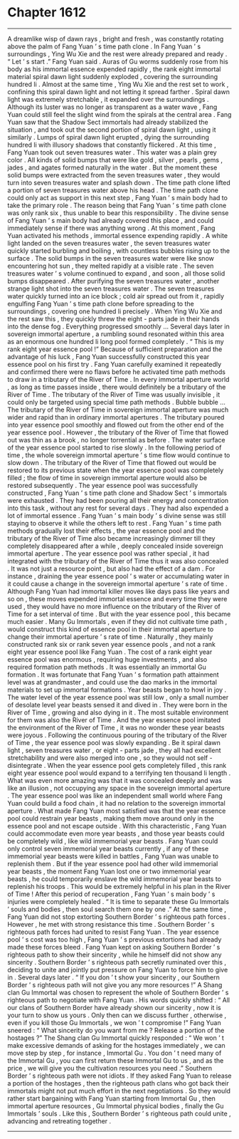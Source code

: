 
# Chapter 1612


---

A dreamlike wisp of dawn rays , bright and fresh , was constantly rotating above the palm of Fang Yuan ’ s time path clone .
In Fang Yuan ’ s surroundings , Ying Wu Xie and the rest were already prepared and ready .
“ Let ’ s start .” Fang Yuan said . Auras of Gu worms suddenly rose from his body as his immortal essence expended rapidly , the rank eight immortal material spiral dawn light suddenly exploded , covering the surrounding hundred li .
Almost at the same time , Ying Wu Xie and the rest set to work , confining this spiral dawn light and not letting it spread farther .
Spiral dawn light was extremely stretchable , it expanded over the surroundings . Although its luster was no longer as transparent as a water wave , Fang Yuan could still feel the slight wind from the spirals at the central area .
Fang Yuan saw that the Shadow Sect immortals had already stabilized the situation , and took out the second portion of spiral dawn light , using it similarly .
Lumps of spiral dawn light erupted , dying the surrounding hundred li with illusory shadows that constantly flickered .
At this time , Fang Yuan took out seven treasures water .
This water was a plain grey color . All kinds of solid bumps that were like gold , silver , pearls , gems , jades , and agates formed naturally in the water . But the moment these solid bumps were extracted from the seven treasures water , they would turn into seven treasures water and splash down .
The time path clone lifted a portion of seven treasures water above his head .
The time path clone could only act as support in this next step , Fang Yuan ’ s main body had to take the primary role . The reason being that Fang Yuan ’ s time path clone was only rank six , thus unable to bear this responsibility .
The divine sense of Fang Yuan ’ s main body had already covered this place , and could immediately sense if there was anything wrong .
At this moment , Fang Yuan activated his methods , immortal essence expending rapidly .
A white light landed on the seven treasures water , the seven treasures water quickly started burbling and boiling , with countless bubbles rising up to the surface .
The solid bumps in the seven treasures water were like snow encountering hot sun , they melted rapidly at a visible rate .
The seven treasures water ’ s volume continued to expand , and soon , all those solid bumps disappeared .
After purifying the seven treasures water , another strange light shot into the seven treasures water .
The seven treasures water quickly turned into an ice block ; cold air spread out from it , rapidly engulfing Fang Yuan ’ s time path clone before spreading to the surroundings , covering one hundred li precisely .
When Ying Wu Xie and the rest saw this , they quickly threw the eight - parts jade in their hands into the dense fog .
Everything progressed smoothly …
Several days later in sovereign immortal aperture , a rumbling sound resonated within this area as an enormous one hundred li long pool formed completely .
“ This is my rank eight year essence pool !”
Because of sufficient preparation and the advantage of his luck , Fang Yuan successfully constructed this year essence pool on his first try .
Fang Yuan carefully examined it repeatedly and confirmed there were no flaws before he activated time path methods to draw in a tributary of the River of Time .
In every immortal aperture world , as long as time passes inside , there would definitely be a tributary of the River of Time .
The tributary of the River of Time was usually invisible , it could only be targeted using special time path methods .
Bubble bubble …
The tributary of the River of Time in sovereign immortal aperture was much wider and rapid than in ordinary immortal apertures .
The tributary poured into year essence pool smoothly and flowed out from the other end of the year essence pool .
However , the tributary of the River of Time that flowed out was thin as a brook , no longer torrential as before .
The water surface of the year essence pool started to rise slowly .
In the following period of time , the whole sovereign immortal aperture ’ s time flow would continue to slow down . The tributary of the River of Time that flowed out would be restored to its previous state when the year essence pool was completely filled ; the flow of time in sovereign immortal aperture would also be restored subsequently .
The year essence pool was successfully constructed , Fang Yuan ’ s time path clone and Shadow Sect ’ s immortals were exhausted . They had been pouring all their energy and concentration into this task , without any rest for several days . They had also expended a lot of immortal essence .
Fang Yuan ’ s main body ’ s divine sense was still staying to observe it while the others left to rest .
Fang Yuan ’ s time path methods gradually lost their effects , the year essence pool and the tributary of the River of Time also became increasingly dimmer till they completely disappeared after a while , deeply concealed inside sovereign immortal aperture .
The year essence pool was rather special , it had integrated with the tributary of the River of Time thus it was also concealed .
It was not just a resource point , but also had the effect of a dam .
For instance , draining the year essence pool ’ s water or accumulating water in it could cause a change in the sovereign immortal aperture ’ s rate of time .
Although Fang Yuan had immortal killer moves like days pass like years and so on , these moves expended immortal essence and every time they were used , they would have no more influence on the tributary of the River of Time for a set interval of time .
But with the year essence pool , this became much easier .
Many Gu Immortals , even if they did not cultivate time path , would construct this kind of essence pool in their immortal aperture to change their immortal aperture ’ s rate of time .
Naturally , they mainly constructed rank six or rank seven year essence pools , and not a rank eight year essence pool like Fang Yuan .
The cost of a rank eight year essence pool was enormous , requiring huge investments , and also required formation path methods .
It was essentially an immortal Gu formation .
It was fortunate that Fang Yuan ’ s formation path attainment level was at grandmaster , and could use the dao marks in the immortal materials to set up immortal formations .
Year beasts began to howl in joy .
The water level of the year essence pool was still low , only a small number of desolate level year beasts sensed it and dived in .
They were born in the River of Time , growing and also dying in it . The most suitable environment for them was also the River of Time . And the year essence pool imitated the environment of the River of Time , it was no wonder these year beasts were joyous .
Following the continuous pouring of the tributary of the River of Time , the year essence pool was slowly expanding .
Be it spiral dawn light , seven treasures water , or eight - parts jade , they all had excellent stretchability and were also merged into one , so they would not self - disintegrate .
When the year essence pool gets completely filled , this rank eight year essence pool would expand to a terrifying ten thousand li length .
What was even more amazing was that it was concealed deeply and was like an illusion , not occupying any space in the sovereign immortal aperture .
The year essence pool was like an independent small world where Fang Yuan could build a food chain , it had no relation to the sovereign immortal aperture .
What made Fang Yuan most satisfied was that the year essence pool could restrain year beasts , making them move around only in the essence pool and not escape outside .
With this characteristic , Fang Yuan could accommodate even more year beasts , and those year beasts could be completely wild , like wild immemorial year beasts .
Fang Yuan could only control seven immemorial year beasts currently , if any of these immemorial year beasts were killed in battles , Fang Yuan was unable to replenish them .
But if the year essence pool had other wild immemorial year beasts , the moment Fang Yuan lost one or two immemorial year beasts , he could temporarily enslave the wild immemorial year beasts to replenish his troops .
This would be extremely helpful in his plan in the River of Time !
After this period of recuperation , Fang Yuan ’ s main body ’ s injuries were completely healed .
“ It is time to separate these Gu Immortals ’ souls and bodies , then soul search them one by one .”
At the same time , Fang Yuan did not stop extorting Southern Border ’ s righteous path forces .
However , he met with strong resistance this time .
Southern Border ’ s righteous path forces had united to resist Fang Yuan .
The year essence pool ’ s cost was too high , Fang Yuan ’ s previous extortions had already made these forces bleed . Fang Yuan kept on asking Southern Border ’ s righteous path to show their sincerity , while he himself did not show any sincerity . Southern Border ’ s righteous path secretly ruminated over this , deciding to unite and jointly put pressure on Fang Yuan to force him to give in .
Several days later .
“ If you don ’ t show your sincerity , our Southern Border ’ s righteous path will not give you any more resources !” A Shang clan Gu Immortal was chosen to represent the whole of Southern Border ’ s righteous path to negotiate with Fang Yuan .
His words quickly shifted : “ All our clans of Southern Border have already shown our sincerity , now it is your turn to show us yours . Only then can we discuss further , otherwise , even if you kill those Gu Immortals , we won ’ t compromise !”
Fang Yuan sneered : “ What sincerity do you want from me ? Release a portion of the hostages ?”
The Shang clan Gu Immortal quickly responded : “ We won ’ t make excessive demands of asking for the hostages immediately , we can move step by step , for instance , Immortal Gu . You don ’ t need many of the Immortal Gu , you can first return these Immortal Gu to us , and as the price , we will give you the cultivation resources you need .”
Southern Border ’ s righteous path were not idiots . If they asked Fang Yuan to release a portion of the hostages , then the righteous path clans who got back their immortals might not put much effort in the next negotiations . So they would rather start bargaining with Fang Yuan starting from Immortal Gu , then immortal aperture resources , Gu Immortal physical bodies , finally the Gu Immortals ’ souls .
Like this , Southern Border ’ s righteous path could unite , advancing and retreating together .

---

